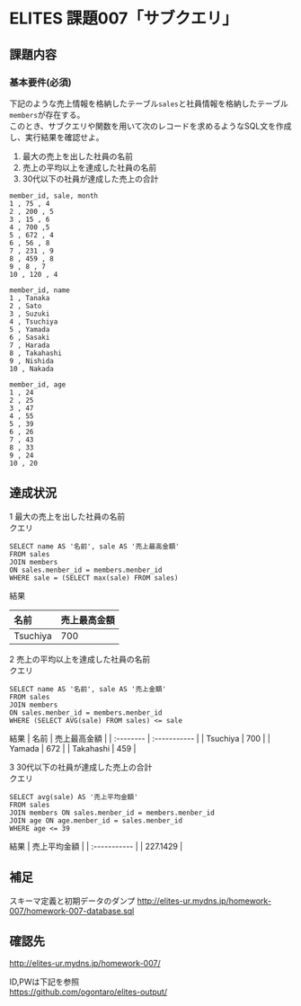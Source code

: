 ELITES 課題007「サブクエリ」
============================================

## 課題内容
### 基本要件(必須)
下記のような売上情報を格納したテーブル`sales`と社員情報を格納したテーブル`members`が存在する。  
このとき、サブクエリや関数を用いて次のレコードを求めるようなSQL文を作成し、実行結果を確認せよ。  

1. 最大の売上を出した社員の名前
2. 売上の平均以上を達成した社員の名前
3. 30代以下の社員が達成した売上の合計

``` salesテーブル
member_id, sale, month
1 , 75 , 4
2 , 200 , 5
3 , 15 , 6
4 , 700 ,5
5 , 672 , 4
6 , 56 , 8
7 , 231 , 9
8 , 459 , 8
9 , 8 , 7
10 , 120 , 4 
```

``` membersテーブル
member_id, name 
1 , Tanaka
2 , Sato
3 , Suzuki
4 , Tsuchiya
5 , Yamada
6 , Sasaki
7 , Harada
8 , Takahashi
9 , Nishida
10 , Nakada
```

``` ageテーブル
member_id, age
1 , 24
2 , 25
3 , 47
4 , 55
5 , 39
6 , 26
7 , 43
8 , 33
9 , 24
10 , 20
```

## 達成状況
1 最大の売上を出した社員の名前  
クエリ
```
SELECT name AS '名前', sale AS '売上最高金額'
FROM sales
JOIN members 
ON sales.menber_id = members.menber_id
WHERE sale = (SELECT max(sale) FROM sales)
```

結果

|   名前   | 売上最高金額 |
| :------- | :----------- |
| Tsuchiya | 700          |

2 売上の平均以上を達成した社員の名前  
クエリ
```
SELECT name AS '名前', sale AS '売上金額'
FROM sales
JOIN members
ON sales.menber_id = members.menber_id
WHERE (SELECT AVG(sale) FROM sales) <= sale
```

結果
|    名前   | 売上最高金額 |
| :-------- | :----------- |
| Tsuchiya  | 700          |
| Yamada    | 672          |
| Takahashi | 459          |

3 30代以下の社員が達成した売上の合計  
クエリ
```
SELECT avg(sale) AS '売上平均金額'
FROM sales
JOIN members ON sales.menber_id = members.menber_id 
JOIN age ON age.menber_id = sales.menber_id
WHERE age <= 39  
```

結果
| 売上平均金額 |
| :----------- |
| 227.1429     |

## 補足
スキーマ定義と初期データのダンプ
http://elites-ur.mydns.jp/homework-007/homework-007-database.sql

## 確認先
http://elites-ur.mydns.jp/homework-007/  
  
ID,PWは下記を参照  
https://github.com/ogontaro/elites-output/